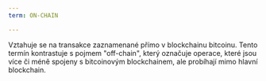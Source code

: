 ```yaml
---
term: ON-CHAIN

---
```

Vztahuje se na transakce zaznamenané přímo v blockchainu bitcoinu. Tento termín kontrastuje s pojmem "off-chain", který označuje operace, které jsou více či méně spojeny s bitcoinovým blockchainem, ale probíhají mimo hlavní blockchain.